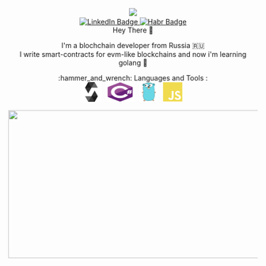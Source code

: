 <div id="header" align="center">
  <img src="https://media.giphy.com/media/3Q2hJ4FLN1UvS/giphy.gif" width="200"/>
</div>
<div id="badges" align="center">
  <a href="https://www.linkedin.com/in/tatiana-zlobina-766615250/">
  <img src="https://img.shields.io/badge/LinkedIn-blue?style=for-the-badge&logo=linkedin&logoColor=white" alt="LinkedIn Badge"/>
  </a>
  <a href="https://career.habr.com/tatianazlobina">
  <img src="https://img.shields.io/badge/HabrCareer-6573B7?style=for-the-badge&logo=habr&logoColor=white" alt="Habr Badge"/>
  </a>
<div>
  Hey There 🌱
<p>
  I'm a blochchain developer from Russia 🇷🇺  </br> 
  I write smart-contracts for evm-like blockchains and now i'm learning golang 🌟
  </br>
  <div align="center">  
  :hammer_and_wrench: Languages and Tools : </br>
  <img src="https://raw.githubusercontent.com/devicons/devicon/1119b9f84c0290e0f0b38982099a2bd027a48bf1/icons/solidity/solidity-original.svg" title="Solidity" alt="Solidity" width="40" height="40"/>&nbsp
  <img src="https://raw.githubusercontent.com/devicons/devicon/1119b9f84c0290e0f0b38982099a2bd027a48bf1/icons/csharp/csharp-original.svg" title="CSharp" alt="CSharp" width="60px" height="40" width="40"/>&nbsp
  <img src="https://github.com/devicons/devicon/blob/master/icons/go/go-original.svg" width="40" height="40" />&nbsp
  <img src="https://raw.githubusercontent.com/devicons/devicon/1119b9f84c0290e0f0b38982099a2bd027a48bf1/icons/javascript/javascript-plain.svg" width="40" height="40" />&nbsp
</div>
</p>
</div>
</div>
<div align="center">
  <img src="https://media.giphy.com/media/p3fc8pEjsoGC4/giphy.gif" width="600" height="300"/>
</div>

<!--
**yopTupoTop/yopTupoTop** is a ✨ _special_ ✨ repository because its `README.md` (this file) appears on your GitHub profile.

Here are some ideas to get you started:

- 🔭 I’m currently working on ...
- 🌱 I’m currently learning ...
- 👯 I’m looking to collaborate on ...
- 🤔 I’m looking for help with ...
- 💬 Ask me about ...
- 📫 How to reach me: ...
- 😄 Pronouns: ...
- ⚡ Fun fact: ...
-->
